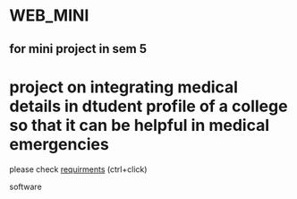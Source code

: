# WEB_MINI

## for mini project in sem 5
# project on integrating medical details in dtudent profile of a college so that it can be helpful in medical emergencies

please check [requirments](req.md) (ctrl+click)
 
software 
